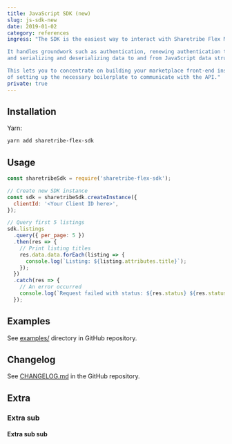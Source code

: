 ```yaml
---
title: JavaScript SDK (new)
slug: js-sdk-new
date: 2019-01-02
category: references
ingress: "The SDK is the easiest way to interact with Sharetribe Flex Marketplace API.

It handles groundwork such as authentication, renewing authentication tokens
and serializing and deserializing data to and from JavaScript data structures.

This lets you to concentrate on building your marketplace front-end instead
of setting up the necessary boilerplate to communicate with the API."
private: true
---
```


## Installation

Yarn:

```sh
yarn add sharetribe-flex-sdk
```

## Usage

```js
const sharetribeSdk = require('sharetribe-flex-sdk');

// Create new SDK instance
const sdk = sharetribeSdk.createInstance({
  clientId: '<Your Client ID here>',
});

// Query first 5 listings
sdk.listings
  .query({ per_page: 5 })
  .then(res => {
    // Print listing titles
    res.data.data.forEach(listing => {
      console.log(`Listing: ${listing.attributes.title}`);
    });
  })
  .catch(res => {
    // An error occurred
    console.log(`Request failed with status: ${res.status} ${res.statusText}`);
  });
```

## Examples

See [examples/](https://github.com/sharetribe/flex-sdk-js/tree/master/examples/)
directory in GitHub repository.

## Changelog

See
[CHANGELOG.md](https://github.com/sharetribe/flex-sdk-js/tree/master/CHANGELOG.md)
in the GitHub repository.

## Extra

### Extra sub

#### Extra sub sub
